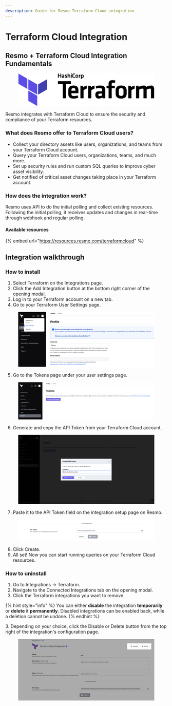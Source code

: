 ```yaml
---
description: Guide for Resmo Terraform Cloud integration
---
```


# Terraform Cloud Integration

## Resmo + Terraform Cloud Integration Fundamentals

<figure><img src="../.gitbook/assets/terraform.png" alt=""><figcaption></figcaption></figure>

Resmo integrates with Terraform Cloud to ensure the security and compliance of your Terraform resources.

### What does Resmo offer to Terraform Cloud users?

* Collect your directory assets like users, organizations, and teams from your Terraform Cloud account.
* Query your Terraform Cloud users, organizations, teams, and much more.
* Set up security rules and run custom SQL queries to improve cyber asset visibility.
* Get notified of critical asset changes taking place in your Terraform account.

### How does the integration work?

Resmo uses API to do the initial polling and collect existing resources. Following the initial polling, it receives updates and changes in real-time through webhook and regular polling.

#### Available resources

{% embed url="https://resources.resmo.com/terraformcloud" %}

## Integration walkthrough

### How to install

1. Select Terraform on the Integrations page.
2. Click the Add Integration button at the bottom right corner of the opening modal.
3. Log in to your Terraform account on a new tab.
4. Go to your Terraform User Settings page.

<figure><img src="../.gitbook/assets/go-to-user-settings.png" alt=""><figcaption></figcaption></figure>

5. Go to the Tokens page under your user settings page.

<figure><img src="../.gitbook/assets/go-to-tokens.png" alt=""><figcaption></figcaption></figure>

6. Generate and copy the API Token from your Terraform Cloud account.

<figure><img src="../.gitbook/assets/create-api-token (1).png" alt=""><figcaption></figcaption></figure>

7. Paste it to the API Token field on the integration setup page on Resmo.

<figure><img src="../.gitbook/assets/paste-api (1).png" alt=""><figcaption></figcaption></figure>

8. Click Create.
9. All set! Now you can start running queries on your Terraform Cloud resources.

### How to uninstall

1. Go to Integrations -> Terraform.
2. Navigate to the Connected Integrations tab on the opening modal.
3. Click the Terraform integrations you want to remove.

{% hint style="info" %}
You can either **disable** the integration **temporarily** or **delete** it **permanently**. Disabled integrations can be enabled back, while a deletion cannot be undone.&#x20;
{% endhint %}

3\. Depending on your choice, click the Disable or Delete button from the top right of the integration's configuration page.

<figure><img src="../.gitbook/assets/terraform-disable-delete.png" alt=""><figcaption></figcaption></figure>
